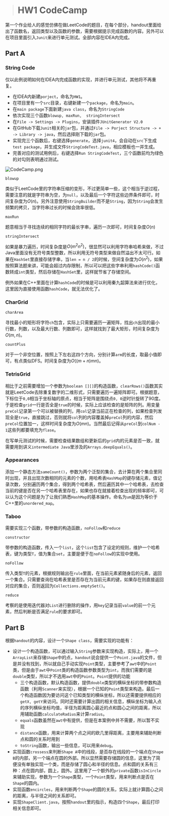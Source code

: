 > # HW1 CodeCamp

第一个作业给人的感觉仿佛在做LeetCode的题目，在每个部分，handout里面给出了函数名，返回类型以及函数的参数，需要根据提示完成函数的内容。另外可以在项目里面引入`Junit`来进行单元测试。全部内容在IDEA内完成。

## Part A

### String Code

仅以此例说明如何在IDEA内完成函数的实现，并进行单元测试，其他将不再重复。

* 在IDEA内新建`porject`，命名为`HW1`。
* 在项目里有一个`src`目录，右键新建一个`package`，命名为`main`。
* 在`main package`下面新建`java class`，命名为`StringCode`
* 依次实现三个函数`blowup, maxRun,  stringIntersect`
* 在`File -> Settings -> Plugins`，安装插件`JUnitGenerator V2.0`
* 在GitHub下载`Junit`相关的`jar`包，并通过`File -> Porject Structure -> + -> Library -> java`，然后选择刚下载的`jar`包。
* 实现完三个函数后，右键选择`generate`，选择`junit4`，会自动在`src`下生成`test package`，并生成文件`StringCodeTest.java`，相应模板也一并生成。
* 完善对应的测试用例后，右键选择`Run StringCodeTest`，三个函数前均为绿色的对勾则表明通过测试。

![CodeCamp.png](https://i.loli.net/2021/02/18/UsfR6WboYKNEvJL.png)

`blowup`

类似于LeetCode里的字符串压缩的变形，不过更简单一些，这个相当于逆过程，需要注意的就是字符串为空，为`null`，以及最后一个字符这些边界条件即可，时间复杂度为$O(n)$。另外注意使用`StringBuilder`而不是`String`，因为`String`会发生频繁的拷贝，当字符串过长的时候会效率很低。

`maxRun`

题意相当于寻找连续的相同字符的最长字串，遍历一次即可，时间复杂度$O(n)$

`stringIntersect`

如果是暴力遍历，时间复杂度是$O(m^2n^2)$，很显然可以利用字符串哈希来做，不过Java里面没有无符号类型整数，所以利用无符号类型来做自然溢出不太可行。如果在`HashSet`里直接存储字串，当`len = n / 2`的时候，空间复杂度为$O(n^2)$，如果按照算法题来讲，可能会超过内存限制，所以可以把这些字串利用`hashCode()`函数转成`int`类型，然后存储在`HashSet`里，这样就节省了存储空间。

例外如果在C++里面在计算`hashCode`的时候是可以利用秦九韶算法来进行优化，这里因为直接使用函数`hashCode`，就无法优化了。

### CharGrid

`charArea`

寻找最小的矩形将字符`ch`包含，实际上只需要遍历一遍矩阵，找出`ch`出现的最小行数，列数，以及最大行数、列数即可，这样就找到了最大矩形，时间复杂度为$O(m, n)$。

`countPlus`

对于一个非空位置，按照上下左右这四个方向，分别计算`arm`的长度，取最小值即可，有点类似DFS。时间复杂度为$O((m + n)mn)$。

### TetrisGrid

相比于之前需要增加一个参数为`boolean [][]`的构造函数，`clearRows()`函数其实就是LeetCode去除重复数字的二维形式，只需要遍历一遍矩阵即可。根据题意，下标位于`0,0`相当于坐标轴的原点，相当于矩阵是围绕点`0, 0`逆时针旋转了90度。于是检查`grid`一行是否全是`true`的时候，实际上应该检查的是矩阵的列。用变量`preCol`记录第一个可以被替换的列，用`col`记录当前正在检查的列，如果检查列发现全是`true`，直接跳过，否则就将`col`列的内容覆盖掉`preCol`列的内容，然后`preCol`位置加一，这样时间复杂度为$O(mn)$。当然最后记得从`preCol`到`colNum - 1`这些列都要填充为`flase`。

在写单元测试的时候，需要检查结果数组和更新后的`grid`内的元素是否一致，就需要用到讲义`intermediate Java`里涉及的`Arrays.deepEquals()`。

### Appearances

添加一个静态方法`sameCount()`，参数为两个泛型的集合，去计算在两个集合里同时出现，并且出现次数相同的元素的个数，用哈希表`HashMap`的键存储元素，值记录次数，分别遍历两个集合，得到两个哈希表，然后遍历其中一个哈希表，去检查当前的键是否在另一个哈希表里存在，如果也存在就接着检查出现的频率即可，可以认为这个问题是为了让我们熟悉`HashMap`的基本操作。命名为`um`是因为等价于C++里的`unordered_map`。

### Taboo

需要实现三个函数，带参数的构造函数，`noFollow`和`reduce`

`constructor`

带参数的构造函数，传入一个`list`，这个`list`包含了设定的规则，维护一个哈希表，键为类型`T`，值为集合`set`，主要是便于在`noFollow`的实现中使用。

`noFollow`

传入类型`T`的元素，根据规则输出在`rule`里面，在当前元素紧随身后的元素，返回一个集合。只需要查询在哈希表里是否存在为当前元素的键，如果存在则直接返回对应的集合，否则返回为`Collections.emptySet()`。

`reduce`

考察的是使用迭代器对`List`进行删除的操作，用`key`记录当前`value`的前一个元素，然后判断是否满足`rule`的要求即可。

## Part B

根据`handout`的内容，设计一个`Shape class`，需要实现的功能有：

* 设计一个构造函数，可以通过输入`String`参数来实现构造，实际上，用一个`ArrayList`来存储`Shape`中的点，`handout`说会提供一个`Point.java`的文件，但是并没有找到，所以就自己手动实现`Point`类型，主要参考了`awt`中的`Point`类，但是由于`awt`中`Point`类的构造函数参数类型为`int`，而我们需要的是`double`类型，所以才不选用`awt`中的`Point`。`Point`提供的功能
  * 三个构造函数，默认构造函数，提供`double`类型的横纵坐标的带参数构造函数（利用`Scanner`来实现），根据一个已知的`Point`类型来构造。最后一个构造函数因为要访问这个已知类型的横纵坐标，所以还需要提供相应的`getX, getY`来访问。同时还需要计算出圆的相关信息，横纵坐标为输入点的序列横纵坐标均值，半径为距离圆心最近的点和圆心之间的距离，所以用辅助函数`calculateRadius`来计算`radius`。
  * `equals`函数虽然在`awt`中有提供，但是在本案例中并不需要，所以暂不实现
  * `distance`函数，用来计算两个点之间的欧几里得距离，主要用来辅助判断点和圆的关系时用到
  * `toString`函数，输出一些信息，可以用来`debug`。
* 实现函数`crossess`来判断`Shape A`中的线段，是否存在线段的一个端点在`Shape B`的内部，另一个端点在圆的外部。所以显然需要存储圆的信息，这里为了简便没有单独实现一个类，而是存储了圆心和半径的信息。点和圆的关系有三种：点在圆内部，圆上，圆外。这里用了一个额外的`private`函数`isInCircle`来辅助实现，参数为一个`Shape`类型，一个`Point`类型，用来判断点是否在`Shape`的圆内。
* 实现函数`encircles`，用来判断两个`Shape`的圆的关系，实际上就计算圆心之间的距离，与半径之间的关系即可。
* 实现`ShapeClient.java`，按照`handout`里的指示，构造四个`Shape`，最后打印相关信息即可。











